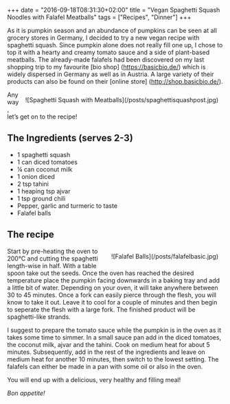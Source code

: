 +++
date = "2016-09-18T08:31:30+02:00"
title = "Vegan Spaghetti Squash Noodles with Falafel Meatballs"
tags = ["Recipes", "Dinner"]
+++

As it is pumpkin season and an abundance of pumpkins can be seen at all grocery stores in Germany, I 
decided to try a new vegan recipe with spaghetti squash. Since pumpkin alone does not really fill one 
up, I chose to top it with a hearty and creamy tomato sauce and a side of plant-based meatballs.<!--more--> 
The already-made falafels had been discovered on my last shopping trip to my favourite [bio shop] (https://basicbio.de/) 
which is widely dispersed in Germany as well as in Austria. A large variety of 
their products can also be found on their [online store] (http://shop.basicbio.de/). 
<div style="float:right; padding:12px;">
![Spaghetti Squash with Meatballs](/posts/spaghettisquashpost.jpg)
</div>

Anyway, let’s get on to the recipe!

## The Ingredients (serves 2-3)
- 1 spaghetti squash
- 1 can diced tomatoes
- ¼ can coconut milk
- 1 onion diced
- 2 tsp tahini
- 1 heaping tsp ajvar
- 1 tsp ground chili
- Pepper, garlic and turmeric to taste
- Falafel balls 


## The recipe
<div style="float:right; padding:12px;">
![Falafel Balls](/posts/falafelbasic.jpg)
</div>
Start by pre-heating the oven to 200°C and cutting the spaghetti length-wise in half. 
With a table spoon take out the seeds. Once the oven has reached the desired temperature 
place the pumpkin facing downwards in a baking tray and add a little bit of water. Depending 
on your oven, it will take anywhere between 30 to 45 minutes. Once a fork can easily pierce 
through the flesh, you will know to take it out. Leave it to cool for a couple of minutes and then begin to seperate the flesh with a large fork.
The finished product will be spaghetti-like strands.

I suggest to prepare the tomato sauce while 
the pumpkin is in the oven as it takes some time to simmer. In a small sauce pan add in the 
diced tomatoes, the coconut milk, ajvar and the tahini. Cook on medium heat for about 5 minutes. 
Subsequently, add in the rest of the ingredients and leave on medium heat for another 10 minutes, 
then switch to the lowest setting. The falafels can either be made in a pan with some oil or also in the oven. 

You will end up with a delicious, very healthy and filling meal!

*Bon appetite!*


